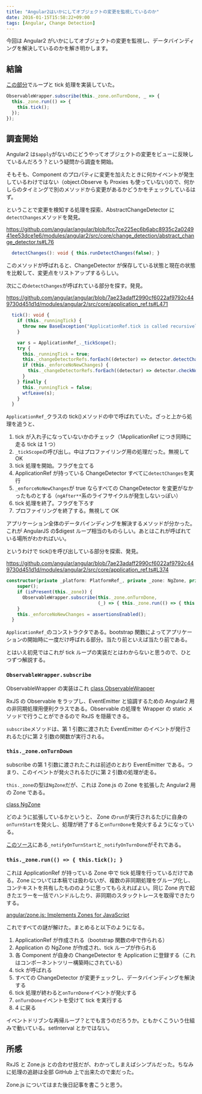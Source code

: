 ```yaml
---
title: "Angular2はいかにしてオブジェクトの変更を監視しているのか"
date: 2016-01-15T15:58:22+09:00
tags: [Angular, Change Detection]
---
```


今回は Angular2 がいかにしてオブジェクトの変更を監視し、データバインディングを解決しているのかを解き明かします。

## 結論

[この部分](https://github.com/angular/angular/blob/7ae23adaff2990cf6022af9792c449730d451d1d/modules/angular2/src/core/application_ref.ts#L374)でループと tick 処理を実装していた。

```ts
ObservableWrapper.subscribe(this._zone.onTurnDone, _ => {
  this._zone.run(() => {
    this.tick();
  });
});
```

## 調査開始

Angular2 は`$apply`がないのにどうやってオブジェクトの変更をビューに反映しているんだろう？という疑問から調査を開始。

そもそも、Component のプロパティに変更を加えたときに何かイベントが発生しているわけではない（object.Observe も Proxies も使っていない)ので、何かしらのタイミングで別のメソッドから変更があるかどうかをチェックしているはず。

ということで変更を検知する処理を探索、AbstractChangeDetector に`detectChanges`メソッドを発見。

https://github.com/angular/angular/blob/fcc7ce225ec6b6abc8935c2a024941ee53dce1e6/modules/angular2/src/core/change_detection/abstract_change_detector.ts#L76

```ts
  detectChanges(): void { this.runDetectChanges(false); }
```

このメソッドが呼ばれると、ChangeDetector が保存している状態と現在の状態を比較して、変更点をリストアップするらしい。

次にこの`detectChanges`が呼ばれている部分を探す。発見。

https://github.com/angular/angular/blob/7ae23adaff2990cf6022af9792c449730d451d1d/modules/angular2/src/core/application_ref.ts#L471

```ts
  tick(): void {
    if (this._runningTick) {
      throw new BaseException("ApplicationRef.tick is called recursively");
    }

    var s = ApplicationRef_._tickScope();
    try {
      this._runningTick = true;
      this._changeDetectorRefs.forEach((detector) => detector.detectChanges());
      if (this._enforceNoNewChanges) {
        this._changeDetectorRefs.forEach((detector) => detector.checkNoChanges());
      }
    } finally {
      this._runningTick = false;
      wtfLeave(s);
    }
  }
```

`ApplicationRef_`クラスの tick()メソッドの中で呼ばれていた。ざっと上から処理を追うと、

1. tick が入れ子になっていないかのチェック（1ApplicationRef につき同時に走る tick は 1 つ）
2. `_tickScope`の呼び出し。中はプロファイリング用の処理だった。無視して OK
3. tick 処理を開始。フラグを立てる
4. ApplicationRef が持っている ChangeDetector すべてに`detectChanges`を実行
5. `_enforceNoNewChanges`が true ならすべての ChangeDetector を変更がなかったものとする（`ngAfter**`系のライフサイクルが発生しないっぽい）
6. tick 処理を終了。フラグを下ろす
7. プロファイリングを終了する。無視して OK

アプリケーション全体のデータバインディングを解決するメソッドが分かった。これが AngularJS の\$digest ループ相当のものらしい。あとはこれが呼ばれている場所がわかればいい。

というわけで tick()を呼び出している部分を探索、発見。

https://github.com/angular/angular/blob/7ae23adaff2990cf6022af9792c449730d451d1d/modules/angular2/src/core/application_ref.ts#L374

```ts
constructor(private _platform: PlatformRef_, private _zone: NgZone, private _injector: Injector) {
    super();
    if (isPresent(this._zone)) {
      ObservableWrapper.subscribe(this._zone.onTurnDone,
                                  (_) => { this._zone.run(() => { this.tick(); }); });
    }
    this._enforceNoNewChanges = assertionsEnabled();
  }
```

`ApplicationRef_`のコンストラクタである。bootstrap 関数によってアプリケーションの開始時に一度だけ呼ばれる部分。当たり前といえば当たり前である。

とはいえ初見ではこれが tick ループの実装だとはわからないと思うので、ひとつずつ解説する。

### `ObservableWrapper.subscribe`

ObservableWrapper の実装はこれ
[class ObservableWrapper](https://github.com/angular/angular/blob/fcc7ce225ec6b6abc8935c2a024941ee53dce1e6/modules/angular2/src/facade/async.ts#L26)

RxJS の Observable をラップし、EventEmitter と協調するための Angular2 用の非同期処理用便利クラスである。Observable の処理を Wrapper の static メソッドで行うことができるので RxJS を隠蔽できる。

`subscribe`メソッドは、第 1 引数に渡された EventEmitter のイベントが発行されるたびに第 2 引数の関数が実行される。

### `this._zone.onTurnDown`

subscribe の第 1 引数に渡されたこれは前述のとおり EventEmitter である。つまり、このイベントが発火されるたびに第 2 引数の処理が走る。

`this._zone`の型は`NgZone`だが、これは Zone.js の Zone を拡張した Angular2 用の Zone である。

[class NgZone](https://github.com/angular/angular/blob/fcc7ce225ec6b6abc8935c2a024941ee53dce1e6/modules/angular2/src/core/zone/ng_zone.ts#L92)

どのように拡張しているかというと、
Zone の`run`が実行されるたびに自身の`onTurnStart`を発火し、処理が終了すると`onTurnDone`を発火するようになっている。

[このソース](https://github.com/angular/angular/blob/fcc7ce225ec6b6abc8935c2a024941ee53dce1e6/modules/angular2/src/core/zone/ng_zone.ts#L352)にある`_notifyOnTurnStart`と`_notifyOnTurnDone`がそれである。

### `this._zone.run(() => { this.tick(); }`

これは ApplicationRef が持っている Zone 中で tick 処理を行っているだけである。Zone については本稿では扱わないが、複数の非同期処理をグループ化し、コンテキストを共有したもののように思ってもらえればよい。同じ Zone 内で起きたエラーを一括でハンドルしたり、非同期のスタックトレースを取得できたりする。

[angular/zone.js: Implements Zones for JavaScript](https://github.com/angular/zone.js/)

これですべての謎が解けた。まとめると以下のようになる。

1. ApplicationRef が作成される（bootstrap 関数の中で作られる）
2. Application の NgZone が作成され、tick ループが作られる
3. 各 Component が自身の ChangeDetector を Application に登録する（これはコンポーネントツリー構築時にされている）
4. tick が呼ばれる
5. すべての ChangeDetector が変更チェックし、データバインディングを解決する
6. tick 処理が終わると`onTurnDone`イベントが発火する
7. `onTurnDone`イベントを受けて tick を実行する
8. 4 に戻る

イベントドリブンな再帰ループ？とでも言うのだろうか。ともかくこういう仕組みで動いている。setInterval とかではない。

## 所感

RxJS と Zone.js との合わせ技だが、わかってしまえばシンプルだった。ちなみに処理の追跡は全部 GitHub 上で出来たので楽だった。

Zone.js についてはまた後日記事を書こうと思う。
